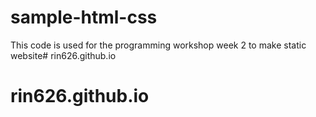 # sample-html-css

This code is used for the programming workshop week 2 to make static website# rin626.github.io
# rin626.github.io
